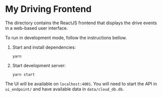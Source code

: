 # My Driving Frontend

The directory contains the ReactJS frontend that displays the drive events in a web-based user interface.

To run in development mode, follow the instructions bellow.

1. Start and install dependencies:

    ```
    yarn
    ```

2. Start development server:

    ```
    yarn start
    ```

The UI will be available on `localhost:4001`. You will need to start the API in `ui_endpoint/` and have available data in `data/cloud_db.db`.